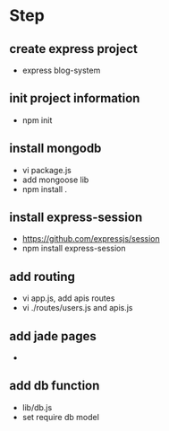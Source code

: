 # Step

## create express project
- express blog-system

## init project information
- npm init

## install mongodb
- vi package.js
- add mongoose lib
- npm install .

## install express-session
- https://github.com/expressjs/session
- npm install express-session

## add routing
- vi app.js, add apis routes
- vi ./routes/users.js and apis.js

## add jade pages
-

## add db function
- lib/db.js
- set require db model
